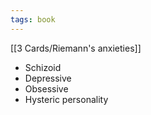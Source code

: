 ```yaml
---
tags: book
---
```


[[3 Cards/Riemann's anxieties]]


- Schizoid
- Depressive
- Obsessive 
- Hysteric personality